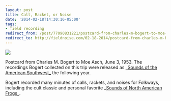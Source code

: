 ```yaml
---
layout: post 
title: Call, Racket, or Noise
date: '2014-02-18T14:30:16-05:00' 
tags: 
- field recording 
redirect_from: /post/77090831221/postcard-from-charles-m-bogert-to-moe-asch-june/
redirect_to: http://fieldnoise.com/02-18-2014/postcard-from-charles-m-bogert-to-moe-asch-june.html
--- 
```


![](http://d.pr/8VSD+)

Postcard from Charles M. Bogert to Moe Asch, June 3, 1953. The recordings Bogert collected on this trip were released as _[Sounds of the American Southwest_][1] the following year.

Bogert recorded many minutes of calls, rackets, and noises for Folkways, including the cult classic and personal favorite _[Sounds of North American Frogs_][2].

[1]: http://www.folkways.si.edu/sounds-of-the-american-southwest/album/smithsonian
[2]: http://www.folkways.si.edu/sounds-of-north-american-frogs/science-nature/album/smithsonian
  
